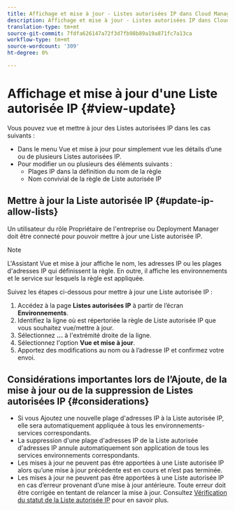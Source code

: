 ```yaml
---
title: Affichage et mise à jour - Listes autorisées IP dans Cloud Manager
description: Affichage et mise à jour - Listes autorisées IP dans Cloud Manager
translation-type: tm+mt
source-git-commit: 7fdfa626147a72f3d7fb98b89a19a871fc7a13ca
workflow-type: tm+mt
source-wordcount: '309'
ht-degree: 0%

---
```



# Affichage et mise à jour d&#39;une Liste autorisée IP {#view-update}

Vous pouvez vue et mettre à jour des Listes autorisées IP dans les cas suivants :

* Dans le menu Vue et mise à jour pour simplement vue les détails d’une ou de plusieurs Listes autorisées IP.
* Pour modifier un ou plusieurs des éléments suivants :
   * Plages IP dans la définition du nom de la règle
   * Nom convivial de la règle de Liste autorisée IP

## Mettre à jour la Liste autorisée IP {#update-ip-allow-lists}


Un utilisateur du rôle Propriétaire de l&#39;entreprise ou Deployment Manager doit être connecté pour pouvoir mettre à jour une Liste autorisée IP.

>[!NOTE]
>L&#39;Assistant Vue et mise à jour affiche le nom, les adresses IP ou les plages d&#39;adresses IP qui définissent la règle. En outre, il affiche les environnements et le service sur lesquels la règle est appliquée.

Suivez les étapes ci-dessous pour mettre à jour une Liste autorisée IP :

1. Accédez à la page **Listes autorisées IP** à partir de l’écran **Environnements**.
1. Identifiez la ligne où est répertoriée la règle de Liste autorisée IP que vous souhaitez vue/mettre à jour.
1. Sélectionnez **...** à l&#39;extrémité droite de la ligne.
1. Sélectionnez l&#39;option **Vue et mise à jour**.
1. Apportez des modifications au nom ou à l’adresse IP et confirmez votre envoi.

## Considérations importantes lors de l’Ajoute, de la mise à jour ou de la suppression de Listes autorisées IP {#considerations}

* Si vous Ajoutez une nouvelle plage d&#39;adresses IP à la Liste autorisée IP, elle sera automatiquement appliquée à tous les environnements-services correspondants.
* La suppression d&#39;une plage d&#39;adresses IP de la Liste autorisée d&#39;adresses IP annule automatiquement son application de tous les services environnements correspondants.
* Les mises à jour ne peuvent pas être apportées à une Liste autorisée IP alors qu’une mise à jour précédente est en cours et n’est pas terminée.
* Les mises à jour ne peuvent pas être apportées à une Liste autorisée IP en cas d’erreur provenant d’une mise à jour antérieure. Toute erreur doit être corrigée en tentant de relancer la mise à jour.
Consultez [Vérification du statut de la Liste autorisée IP](/help/implementing/cloud-manager/ip-allow-lists/check-ip-allow-list-status.md) pour en savoir plus.